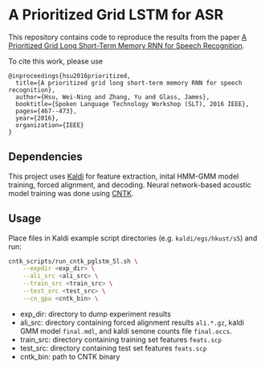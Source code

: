 # A Prioritized Grid LSTM for ASR

This repository contains code to reproduce the results from the paper [A Prioritized Grid Long Short-Term Memory RNN for Speech Recognition](https://groups.csail.mit.edu/sls/publications/2016/WeiNingHsu_SLT_2016.pdf).

To cite this work, please use
```
@inproceedings{hsu2016prioritized,
  title={A prioritized grid long short-term memory RNN for speech recognition},
  author={Hsu, Wei-Ning and Zhang, Yu and Glass, James},
  booktitle={Spoken Language Technology Workshop (SLT), 2016 IEEE},
  pages={467--473},
  year={2016},
  organization={IEEE}
}
```

## Dependencies
This project uses [Kaldi](https://github.com/kaldi-asr/kaldi) for feature extraction, inital HMM-GMM model training, forced alignment, and decoding. Neural network-based acoustic model training was done using [CNTK](https://github.com/Microsoft/CNTK).

## Usage
Place files in Kaldi example script directories (e.g. `kaldi/egs/hkust/s5`) and run:

```sh
cntk_scripts/run_cntk_pglstm_5l.sh \
    --expdir <exp_dir> \
    --ali_src <ali_src> \
    --train_src <train_src> \
    --test_src <test_src> \
    --cn_gpu <cntk_bin> \
```

- exp\_dir: directory to dump experiment results
- ali\_src: directory containing forced alignment results `ali.*.gz`, kaldi GMM model `final.mdl`, and kaldi senone counts file `final.occs`.
- train\_src: directory containing training set features `feats.scp`
- test\_src: directory containing test set features `feats.scp`
- cntk\_bin: path to CNTK binary
